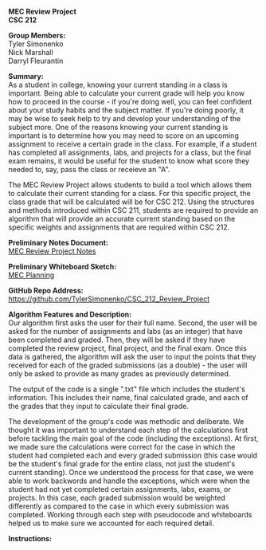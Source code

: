 <b>MEC Review Project</b><br>
<b>CSC 212</b>

<b>Group Members:</b><br> 
Tyler Simonenko<br>
Nick Marshall<br>
Darryl Fleurantin<br>

<b>Summary:</b> <br>
As a student in college, knowing your current standing in a class is important. Being able to calculate your current grade will help you know how to proceed in the course - if you're doing well, you can feel confident about your study habits and the subject matter. If you're doing poorly, it may be wise to seek help to try and develop your understanding of the subject more. One of the reasons knowing your current standing is important is to determine how you may need to score on an upcoming assignment to receive a certain grade in the class. For example, if a student has completed all assignments, labs, and projects for a class, but the final exam remains, it would be useful for the student to know what score they needed to, say, pass the class or receieve an "A".

The MEC Review Project allows students to build a tool which allows them to calculate their current standing for a class. For this specific project, the class grade that will be calculated will be for CSC 212. Using the structures and methods introduced within CSC 211, students are required to provide an algorithm that will provide an accurate current standing based on the specific weights and assignments that are required within CSC 212.


<b>Preliminary Notes Document:</b><br>
[MEC Review Project Notes](https://github.com/TylerSimonenko/CSC_212_Review_Project/files/9883488/MEC.Review.Project.Notes.pdf)


<b>Preliminary Whiteboard Sketch:</b><br>
[MEC Planning](https://user-images.githubusercontent.com/68083538/198410520-940a4e30-887f-4d0b-9d44-dc6343940cc2.jpg)


<b>GitHub Repo Address:</b><br>
https://github.com/TylerSimonenko/CSC_212_Review_Project


<b>Algorithm Features and Description:</b><br>
Our algorithm first asks the user for their full name. Second, the user will be asked for the number of assignments and labs (as an integer) that have been completed and graded. Then, they will be asked if they have completed the review project, final project, and the final exam. Once this data is gathered, the algorithm will ask the user to input the points that they received for each of the graded submissions (as a double) - the user will only be asked to provide as many grades as previously determined.


The output of the code is a single ".txt" file which includes the student's information. This includes their name, final calculated grade, and each of the grades that they input to calculate their final grade. 


The development of the group's code was methodic and deliberate. We thought it was important to understand each step of the calculations first before tackling the main goal of the code (including the exceptions). At first, we made sure the calculations were correct for the case in which the student had completed each and every graded submission (this case would be the student's final grade for the entire class, not just the student's current standing). Once we understood the process for that case, we were able to work backwords and handle the exceptions, which were when the student had not yet completed certain assignments, labs, exams, or projects. In this case, each graded submission would be weighted differently as compared to the case in which every submission was completed. Working through each step with pseudocode and whiteboards helped us to make sure we accounted for each required detail. 


<b>Instructions:</b><br>








